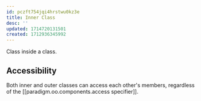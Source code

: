 ```yaml
---
id: pczft754jqi4hrstwu0kz3e
title: Inner Class
desc: ''
updated: 1714720131501
created: 1712936345992
---
```



Class inside a class.

## Accessibility

Both inner and outer classes can access each other's members, regardless of the [[paradigm.oo.components.access specifier]].
